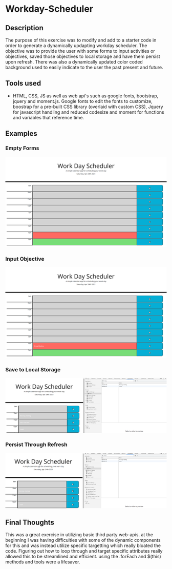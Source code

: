 # Workday-Scheduler

## Description

The purpose of this exercise was to modify and add to a starter code in order to generate a dynamically updapting workday scheduler. The objective was to provide the user with some forms to input activities or objectives, saved those objectives to local storage and have them persist upon refresh. There was also a dynamically updated color coded background used to easily indicate to the user the past present and future.

## Tools used

- HTML, CSS, JS as well as web api's such as google fonts, bootstrap, jquery and moment.js. Google fonts to edit the fonts to customize, boostrap for a pre-built CSS library (overlaid with custom CSS), Jquery for javascript handling and reduced codesize and moment for functions and variables that reference time.

## Examples

### Empty Forms
![Empty Forms](./assets/images/1.png)

### Input Objective
![Input Objective](./assets/images/2.png)

### Save to Local Storage
![Saved To Local Storage](./assets/images/3.PNG)

### Persist Through Refresh
![Persist Through Refresh](./assets/images/4.PNG)

## Final Thoughts

This was a great exercise in utilizing basic third party web-apis. at the beginning I was having difficulties with some of the dynamic components for this and was instead utilize specific targetting which really bloated the code. Figuring out how to loop through and target specific attributes really allowed this to be streamlined and efficient. using the .forEach and $(this) methods and tools were a lifesaver.